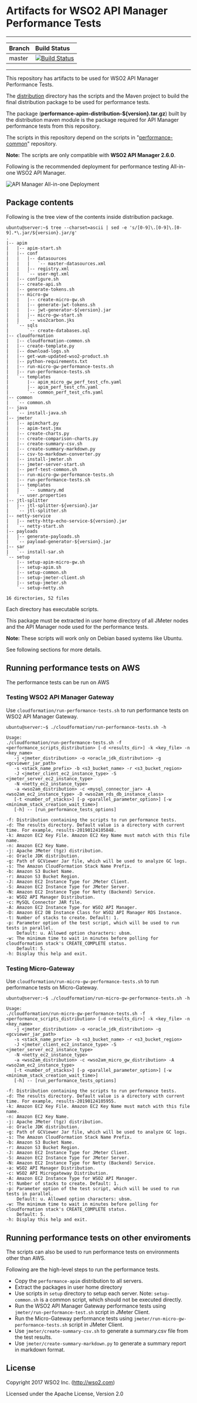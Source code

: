 # Artifacts for WSO2 API Manager Performance Tests

---
|  Branch | Build Status |
| :------ |:------------ |
| master  | [![Build Status](https://wso2.org/jenkins/buildStatus/icon?job=platform-builds/performance-apim)](https://wso2.org/jenkins/job/platform-builds/job/performance-apim/) |
---

This repository has artifacts to be used for WSO2 API Manager Performance Tests.

The [distribution](distribution) directory has the scripts and the Maven project to build the final distribution package
 to be used for performance tests.

The package (**performance-apim-distribution-${version}.tar.gz**) built by the distribution maven module is the
 package required for API Manager performance tests from this repository.

The scripts in this repository depend on the scripts in
 "[performance-common](https://github.com/wso2/performance-common/)" repository.

**Note:** The scripts are only compatible with **WSO2 API Manager 2.6.0**.

Following is the recommended deployment for performance testing All-in-one WSO2 API Manager.

![API Manager All-in-one Deployment](diagrams/APIM_Performance_Test_All_in_one_Deployment.jpg)

## Package contents

Following is the tree view of the contents inside distribution package.

```console
ubuntu@server:~$ tree --charset=ascii | sed -e 's/[0-9]\.[0-9]\.[0-9].*\.jar/${version}.jar/g'
.
|-- apim
|   |-- apim-start.sh
|   |-- conf
|   |   |-- datasources
|   |   |   `-- master-datasources.xml
|   |   |-- registry.xml
|   |   `-- user-mgt.xml
|   |-- configure.sh
|   |-- create-api.sh
|   |-- generate-tokens.sh
|   |-- micro-gw
|   |   |-- create-micro-gw.sh
|   |   |-- generate-jwt-tokens.sh
|   |   |-- jwt-generator-${version}.jar
|   |   |-- micro-gw-start.sh
|   |   `-- wso2carbon.jks
|   `-- sqls
|       `-- create-databases.sql
|-- cloudformation
|   |-- cloudformation-common.sh
|   |-- create-template.py
|   |-- download-logs.sh
|   |-- get-wum-updated-wso2-product.sh
|   |-- python-requirements.txt
|   |-- run-micro-gw-performance-tests.sh
|   |-- run-performance-tests.sh
|   `-- templates
|       |-- apim_micro_gw_perf_test_cfn.yaml
|       |-- apim_perf_test_cfn.yaml
|       `-- common_perf_test_cfn.yaml
|-- common
|   `-- common.sh
|-- java
|   `-- install-java.sh
|-- jmeter
|   |-- apimchart.py
|   |-- apim-test.jmx
|   |-- create-charts.py
|   |-- create-comparison-charts.py
|   |-- create-summary-csv.sh
|   |-- create-summary-markdown.py
|   |-- csv-to-markdown-converter.py
|   |-- install-jmeter.sh
|   |-- jmeter-server-start.sh
|   |-- perf-test-common.sh
|   |-- run-micro-gw-performance-tests.sh
|   |-- run-performance-tests.sh
|   |-- templates
|   |   `-- summary.md
|   `-- user.properties
|-- jtl-splitter
|   |-- jtl-splitter-${version}.jar
|   `-- jtl-splitter.sh
|-- netty-service
|   |-- netty-http-echo-service-${version}.jar
|   `-- netty-start.sh
|-- payloads
|   |-- generate-payloads.sh
|   `-- payload-generator-${version}.jar
|-- sar
|   `-- install-sar.sh
`-- setup
    |-- setup-apim-micro-gw.sh
    |-- setup-apim.sh
    |-- setup-common.sh
    |-- setup-jmeter-client.sh
    |-- setup-jmeter.sh
    `-- setup-netty.sh

16 directories, 52 files
```

Each directory has executable scripts.

This package must be extracted in user home directory of all JMeter nodes and the API Manager node used for the
 performance tests.

**Note:** These scripts will work only on Debian based systems like Ubuntu.

See following sections for more details.

## Running performance tests on AWS

The performance tests can be run on AWS

### Testing WSO2 API Manager Gateway

Use `cloudformation/run-performance-tests.sh` to run performance tests on WSO2 API Manager Gateway.

```console
ubuntu@server:~$ ./cloudformation/run-performance-tests.sh -h

Usage: 
./cloudformation/run-performance-tests.sh -f <performance_scripts_distribution> [-d <results_dir>] -k <key_file> -n <key_name>
   -j <jmeter_distribution> -o <oracle_jdk_distribution> -g <gcviewer_jar_path>
   -s <stack_name_prefix> -b <s3_bucket_name> -r <s3_bucket_region>
   -J <jmeter_client_ec2_instance_type> -S <jmeter_server_ec2_instance_type>
   -N <netty_ec2_instance_type> 
   -a <wso2am_distribution> -c <mysql_connector_jar> -A <wso2am_ec2_instance_type> -D <wso2am_rds_db_instance_class>
   [-t <number_of_stacks>] [-p <parallel_parameter_option>] [-w <minimum_stack_creation_wait_time>]
   [-h] -- [run_performance_tests_options]

-f: Distribution containing the scripts to run performance tests.
-d: The results directory. Default value is a directory with current time. For example, results-20190124105848.
-k: Amazon EC2 Key File. Amazon EC2 Key Name must match with this file name.
-n: Amazon EC2 Key Name.
-j: Apache JMeter (tgz) distribution.
-o: Oracle JDK distribution.
-g: Path of GCViewer Jar file, which will be used to analyze GC logs.
-s: The Amazon CloudFormation Stack Name Prefix.
-b: Amazon S3 Bucket Name.
-r: Amazon S3 Bucket Region.
-J: Amazon EC2 Instance Type for JMeter Client.
-S: Amazon EC2 Instance Type for JMeter Server.
-N: Amazon EC2 Instance Type for Netty (Backend) Service.
-a: WSO2 API Manager Distribution.
-c: MySQL Connector JAR file.
-A: Amazon EC2 Instance Type for WSO2 API Manager.
-D: Amazon EC2 DB Instance Class for WSO2 API Manager RDS Instance.
-t: Number of stacks to create. Default: 1.
-p: Parameter option of the test script, which will be used to run tests in parallel.
    Default: u. Allowed option characters: ubsm.
-w: The minimum time to wait in minutes before polling for cloudformation stack's CREATE_COMPLETE status.
    Default: 5.
-h: Display this help and exit.
```

### Testing Micro-Gateway

Use `cloudformation/run-micro-gw-performance-tests.sh` to run performance tests on Micro-Gateway.

```console
ubuntu@server:~$ ./cloudformation/run-micro-gw-performance-tests.sh -h

Usage: 
./cloudformation/run-micro-gw-performance-tests.sh -f <performance_scripts_distribution> [-d <results_dir>] -k <key_file> -n <key_name>
   -j <jmeter_distribution> -o <oracle_jdk_distribution> -g <gcviewer_jar_path>
   -s <stack_name_prefix> -b <s3_bucket_name> -r <s3_bucket_region>
   -J <jmeter_client_ec2_instance_type> -S <jmeter_server_ec2_instance_type>
   -N <netty_ec2_instance_type> 
   -a <wso2am_distribution> -c <wso2am_micro_gw_distribution> -A <wso2am_ec2_instance_type>
   [-t <number_of_stacks>] [-p <parallel_parameter_option>] [-w <minimum_stack_creation_wait_time>]
   [-h] -- [run_performance_tests_options]

-f: Distribution containing the scripts to run performance tests.
-d: The results directory. Default value is a directory with current time. For example, results-20190124105955.
-k: Amazon EC2 Key File. Amazon EC2 Key Name must match with this file name.
-n: Amazon EC2 Key Name.
-j: Apache JMeter (tgz) distribution.
-o: Oracle JDK distribution.
-g: Path of GCViewer Jar file, which will be used to analyze GC logs.
-s: The Amazon CloudFormation Stack Name Prefix.
-b: Amazon S3 Bucket Name.
-r: Amazon S3 Bucket Region.
-J: Amazon EC2 Instance Type for JMeter Client.
-S: Amazon EC2 Instance Type for JMeter Server.
-N: Amazon EC2 Instance Type for Netty (Backend) Service.
-a: WSO2 API Manager Distribution.
-c: WSO2 API Microgateway Distribution.
-A: Amazon EC2 Instance Type for WSO2 API Manager.
-t: Number of stacks to create. Default: 1.
-p: Parameter option of the test script, which will be used to run tests in parallel.
    Default: u. Allowed option characters: ubsm.
-w: The minimum time to wait in minutes before polling for cloudformation stack's CREATE_COMPLETE status.
    Default: 5.
-h: Display this help and exit.
```

## Running performance tests on other enviroments

The scripts can also be used to run performance tests on environments other than AWS.

Following are the high-level steps to run the performance tests.

* Copy the `performance-apim` distribution to all servers.
* Extract the packages in user home directory
* Use scripts in `setup` directory to setup each server.
Note: `setup-common.sh` is a common script, which should not be executed directly.
* Run the WSO2 API Manager Gateway performance tests using `jmeter/run-performance-test.sh` script in JMeter Client.
* Run the Micro-Gateway performance tests using `jmeter/run-micro-gw-performance-tests.sh` script in JMeter Client.
* Use `jmeter/create-summary-csv.sh` to generate a summary.csv file from the test results.
* Use `jmeter/create-summary-markdown.py` to generate a summary report in markdown format.

## License

Copyright 2017 WSO2 Inc. (http://wso2.com)

Licensed under the Apache License, Version 2.0
